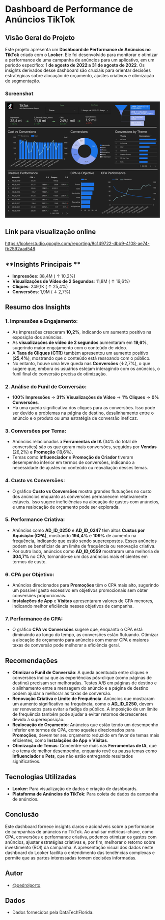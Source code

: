 # **Dashboard de Performance de Anúncios TikTok**

## **Visão Geral do Projeto**
Este projeto apresenta um **Dashboard de Performance de Anúncios no TikTok** criado com o **Looker**. Ele foi desenvolvido para monitorar e otimizar a performance de uma campanha de anúncios para um aplicativo, em um período específico: **1 de agosto de 2022 a 31 de agosto de 2022**. Os insights derivados desse dashboard são cruciais para orientar decisões estratégicas sobre alocação de orçamento, ajustes criativos e otimização de segmentação.

### **Screenshot**

![TikTok Ads Performance Report](./Screenshots/Ads_Dashboard_MyFitnessPal_TikTok_App_page-0001.jpg)

## **Link para visualização online**
https://lookerstudio.google.com/reporting/8c149722-dbb9-4108-ae74-fb2592aad548 

## **Insights Principais **

- **Impressões**: 38,4M ( ↑ 10,2%)
- **Visualizações de Vídeo de 2 Segundos**: 11,8M ( ↑ 19,6%)
- **Cliques**: 249,1K ( ↑ 25,4%)
- **Conversões**: 1,9M ( ↓ 2,7%)

## **Resumo dos Insights**

### 1. **Impressões e Engajamento**:
   - As impressões cresceram **10,2%**, indicando um aumento positivo na exposição dos anúncios.
   - As **visualizações de vídeo de 2 segundos** aumentaram em **19,6%**, sugerindo maior engajamento com o conteúdo de vídeo.
   - A **Taxa de Cliques (CTR)** também apresentou um aumento positivo (**25,4%**), mostrando que o conteúdo está ressoando com o público.
   - No entanto, houve uma leve queda nas **Conversões** (↓2,7%), o que sugere que, embora os usuários estejam interagindo com os anúncios, o funil final de conversão precisa de otimização.

### 2. **Análise do Funil de Conversão**:
   - **100% Impressões** -> **31% Visualizações de Vídeo** -> **1% Cliques** -> **0% Conversões**.
   - Há uma queda significativa dos cliques para as conversões. Isso pode ser devido a problemas na página de destino, desalinhamento entre o anúncio e o produto ou uma estratégia de conversão ineficaz.

### 3. **Conversões por Tema**:
   - Anúncios relacionados a **Ferramentas de IA** (34% do total de conversões) são os que geram mais conversões, seguidos por **Vendas** (26,2%) e **Promoção** (18,6%).
   - Temas como **Influenciador** e **Promoção de Criador** tiveram desempenho inferior em termos de conversões, indicando a necessidade de ajustes no conteúdo ou reavaliação desses temas.

### 4. **Custo vs Conversões**:
   - O gráfico **Custo vs Conversões** mostra grandes flutuações no custo dos anúncios enquanto as conversões permanecem relativamente estáveis. Isso sugere ineficiências na alocação de gastos com anúncios, e uma realocação de orçamento pode ser explorada.

### 5. **Performance Criativa**:
   - Anúncios como **AD_ID_0250** e **AD_ID_0247** têm altos **Custos por Aquisição (CPA)**, mostrando **194,4%** e **109%** de aumento na frequência, indicando que estão sendo superexpostos. Esses anúncios podem se beneficiar de um limite de frequência ou renovação criativa.
   - Por outro lado, anúncios como **AD_ID_0559** mostraram uma melhoria de **304,7%** no CPA, tornando-se um dos anúncios mais eficientes em termos de custo.

### 6. **CPA por Objetivo**:
   - Anúncios direcionados para **Promoções** têm o CPA mais alto, sugerindo um possível gasto excessivo em objetivos promocionais sem obter conversões proporcionais.
   - **Instalações de App** e **Visitas** apresentaram valores de CPA menores, indicando melhor eficiência nesses objetivos de campanha.

### 7. **Performance do CPA**:
   - O gráfico **CPA vs Conversões** sugere que, enquanto o CPA está diminuindo ao longo do tempo, as conversões estão flutuando. Otimizar a alocação de orçamento para anúncios com menor CPA e maiores taxas de conversão pode melhorar a eficiência geral.

## **Recomendações**
- **Otimizar o Funil de Conversão**: A queda acentuada entre cliques e conversões indica que as experiências pós-clique (como páginas de destino) precisam ser melhoradas. Testes A/B em páginas de destino e o alinhamento entre a mensagem do anúncio e a página de destino podem ajudar a melhorar as taxas de conversão.
- **Renovação Criativa e Limite de Frequência**: Anúncios que mostraram um aumento significativo na frequência, como o **AD_ID_0250**, devem ser renovados para evitar a fadiga do público. A imposição de um limite de frequência também pode ajudar a evitar retornos decrescentes devido à superexposição.
- **Realocação de Orçamento**: Anúncios que estão tendo um desempenho inferior em termos de CPA, como aqueles direcionados para **Promoções**, devem ter seu orçamento reduzido em favor de temas mais eficientes, como **Instalações de App** e **Visitas**.
- **Otimização de Temas**: Concentre-se mais nas **Ferramentas de IA**, que é o tema de melhor desempenho, enquanto revê ou pausa temas como **Influenciador** e **Pets**, que não estão entregando resultados significativos.

## **Tecnologias Utilizadas**
- **Looker**: Para visualização de dados e criação de dashboards.
- **Plataforma de Anúncios do TikTok**: Para coleta de dados da campanha de anúncios.

## **Conclusão**
Este dashboard fornece insights claros e acionáveis sobre a performance de campanhas de anúncios no TikTok. Ao analisar métricas-chave, como CPA, conversões e performance criativa, podemos otimizar os gastos com anúncios, ajustar estratégias criativas e, por fim, melhorar o retorno sobre investimento (ROI) da campanha. A apresentação visual dos dados neste dashboard do Looker facilita o entendimento das tendências complexas e permite que as partes interessadas tomem decisões informadas.

## Autor
- [@pedrolporto](https://www.github.com/pedrolporto)

## Dados

- Dados fornecidos pela DataTechFlorida.



